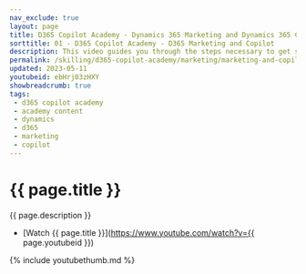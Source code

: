 ```yaml
---
nav_exclude: true
layout: page
title: D365 Copilot Academy - Dynamics 365 Marketing and Dynamics 365 Copilot
sorttitle: 01 - D365 Copilot Academy - D365 Marketing and Copilot
description: This video guides you through the steps necessary to get started quickly in creating and boosting a chatbot with expanded natural language capabilities with D365 Marketing and D365 Copilot. Inside Dynamics 365 Marketing is Query assist, a Copilot capability which uses Azure Open AI Service to reduce the time it takes Marketers to create segments. The other area where Copilot is present is Content ideas. With Content ideas marketers can leverage this feature to save time creating new copy, brainstorming on what to write while keeping content fresh and engaging..
permalink: /skilling/d365-copilot-academy/marketing/marketing-and-copilot
updated: 2023-05-11
youtubeid: ebHrj03zHXY
showbreadcrumb: true
tags: 
 - d365 copilot academy
 - academy content
 - dynamics
 - d365
 - marketing
 - copilot
---
```


# {{ page.title }}

{{ page.description }}

* [Watch {{ page.title }}](https://www.youtube.com/watch?v={{ page.youtubeid }})

{% include youtubethumb.md %}
